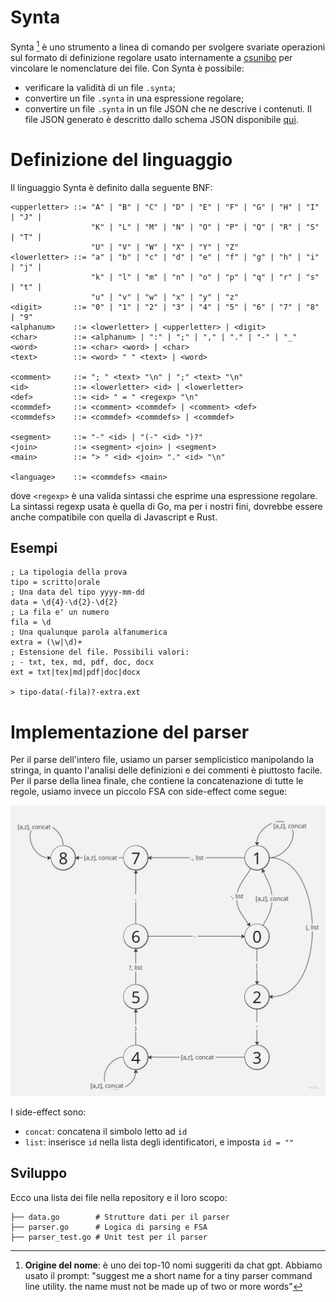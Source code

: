 # Synta

Synta [^1] è uno strumento a linea di comando per svolgere svariate operazioni
sul formato di definizione regolare usato internamente a
[csunibo](https://github.com/csunibo) per vincolare le nomenclature dei file.
Con Synta è possibile:

- verificare la validità di un file `.synta`;
- convertire un file `.synta` in una espressione regolare;
- convertire un file `.synta` in un file JSON che ne descrive i contenuti.
  Il file JSON generato è descritto dallo schema JSON disponibile [qui](TODO).

# Definizione del linguaggio

Il linguaggio Synta è definito dalla seguente BNF:

```bnf
<upperletter> ::= "A" | "B" | "C" | "D" | "E" | "F" | "G" | "H" | "I" | "J" |
                  "K" | "L" | "M" | "N" | "O" | "P" | "Q" | "R" | "S" | "T" |
                  "U" | "V" | "W" | "X" | "Y" | "Z"
<lowerletter> ::= "a" | "b" | "c" | "d" | "e" | "f" | "g" | "h" | "i" | "j" |
                  "k" | "l" | "m" | "n" | "o" | "p" | "q" | "r" | "s" | "t" |
                  "u" | "v" | "w" | "x" | "y" | "z"
<digit>       ::= "0" | "1" | "2" | "3" | "4" | "5" | "6" | "7" | "8" | "9"
<alphanum>    ::= <lowerletter> | <upperletter> | <digit>
<char>        ::= <alphanum> | ":" | ";" | "," | "." | "-" | "_"
<word>        ::= <char> <word> | <char>
<text>        ::= <word> " " <text> | <word>

<comment>     ::= "; " <text> "\n" | ";" <text> "\n"
<id>          ::= <lowerletter> <id> | <lowerletter>
<def>         ::= <id> " = " <regexp> "\n"
<commdef>     ::= <comment> <commdef> | <comment> <def>
<commdefs>    ::= <commdef> <commdefs> | <commdef>

<segment>     ::= "-" <id> | "(-" <id> ")?"
<join>        ::= <segment> <join> | <segment>
<main>        ::= "> " <id> <join> "." <id> "\n"

<language>    ::= <commdefs> <main>
```

dove `<regexp>` è una valida sintassi che esprime una espressione regolare.
La sintassi regexp usata è quella di Go, ma per i nostri fini, dovrebbe essere
anche compatibile con quella di Javascript e Rust.

## Esempi

```
; La tipologia della prova
tipo = scritto|orale
; Una data del tipo yyyy-mm-dd
data = \d{4}-\d{2}-\d{2}
; La fila e' un numero
fila = \d
; Una qualunque parola alfanumerica
extra = (\w|\d)+
; Estensione del file. Possibili valori:
; - txt, tex, md, pdf, doc, docx
ext = txt|tex|md|pdf|doc|docx

> tipo-data(-fila)?-extra.ext
```

# Implementazione del parser

Per il parse dell'intero file, usiamo un parser semplicistico manipolando la
stringa, in quanto l'analisi delle definizioni e dei commenti è piuttosto facile.
Per il parse della linea finale, che contiene la concatenazione di tutte le
regole, usiamo invece un piccolo FSA con side-effect come segue:

![FSA per il riconoscimento del nome del file](./automata.jpg)

I side-effect sono:
- `concat`: concatena il simbolo letto ad `id`
- `list`: inserisce `id` nella lista degli identificatori, e imposta `id = ""`

## Sviluppo

Ecco una lista dei file nella repository e il loro scopo:
```
├── data.go        # Strutture dati per il parser
├── parser.go      # Logica di parsing e FSA
├── parser_test.go # Unit test per il parser
```

[^1]: **Origine del nome**: è uno dei top-10 nomi suggeriti da chat gpt. Abbiamo usato il prompt: "suggest me a short name for a tiny parser command line utility. the name must not be made up of two or more words"
